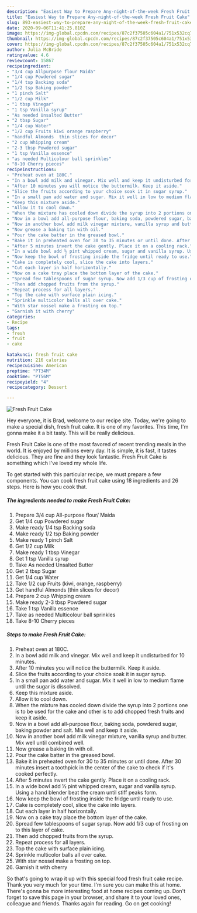 ```yaml
---
description: "Easiest Way to Prepare Any-night-of-the-week Fresh Fruit Cake"
title: "Easiest Way to Prepare Any-night-of-the-week Fresh Fruit Cake"
slug: 893-easiest-way-to-prepare-any-night-of-the-week-fresh-fruit-cake
date: 2020-09-06T11:41:25.810Z
image: https://img-global.cpcdn.com/recipes/87c2f37505c604a1/751x532cq70/fresh-fruit-cake-recipe-main-photo.jpg
thumbnail: https://img-global.cpcdn.com/recipes/87c2f37505c604a1/751x532cq70/fresh-fruit-cake-recipe-main-photo.jpg
cover: https://img-global.cpcdn.com/recipes/87c2f37505c604a1/751x532cq70/fresh-fruit-cake-recipe-main-photo.jpg
author: Julia McBride
ratingvalue: 4.6
reviewcount: 15867
recipeingredient:
- "3/4 cup Allpurpose flour Maida"
- "1/4 cup Powdered sugar"
- "1/4 tsp Backing soda"
- "1/2 tsp Baking powder"
- "1 pinch Salt"
- "1/2 cup Milk"
- "1 tbsp Vinegar"
- "1 tsp Vanilla syrup"
- "As needed Unsalted Butter"
- "2 tbsp Sugar"
- "1/4 cup Water"
- "1/2 cup Fruits kiwi orange raspberry"
- "handful Almonds  thin slices for decor"
- "2 cup Whipping cream"
- "2-3 tbsp Powdered sugar"
- "1 tsp Vanilla essence"
- "as needed Multicolour ball sprinkles"
- "8-10 Cherry pieces"
recipeinstructions:
- "Preheat oven at 180C."
- "In a bowl add milk and vinegar. Mix well and keep it undisturbed for 10 minutes."
- "After 10 minutes you will notice the buttermilk. Keep it aside."
- "Slice the fruits according to your choice soak it in sugar syrup."
- "In a small pan add water and sugar. Mix it well in low to medium flame until the sugar is dissolved."
- "Keep this mixture aside."
- "Allow it to cool down."
- "When the mixture has cooled down divide the syrup into 2 portions one is to be used for the cake and other is to add chopped fresh fruits and keep it aside."
- "Now in a bowl add all-purpose flour, baking soda, powdered sugar, baking powder and salt. Mix well and keep it aside."
- "Now in another bowl add milk vinegar mixture, vanilla syrup and butter. Mix well until combined well."
- "Now grease a baking tin with oil."
- "Pour the cake batter in the greased bowl."
- "Bake it in preheated oven for 30 to 35 minutes or until done. After 30 minutes insert a toothpick in the center of the cake to check if it&#39;s cooked perfectly."
- "After 5 minutes invert the cake gently. Place it on a cooling rack."
- "In a wide bowl add ½ pint whipped cream, sugar and vanilla syrup. Using a hand blender beat the cream until stiff peaks form."
- "Now keep the bowl of frosting inside the fridge until ready to use."
- "Cake is completely cool, slice the cake into layers."
- "Cut each layer in half horizontally."
- "Now on a cake tray place the bottom layer of the cake."
- "Spread few tablespoons of sugar syrup. Now add 1/3 cup of frosting on to this layer of cake."
- "Then add chopped fruits from the syrup."
- "Repeat process for all layers."
- "Top the cake with surface plain icing."
- "Sprinkle multicolor balls all over cake."
- "With star nossel make a frosting on top."
- "Garnish it with cherry"
categories:
- Recipe
tags:
- fresh
- fruit
- cake

katakunci: fresh fruit cake 
nutrition: 216 calories
recipecuisine: American
preptime: "PT34M"
cooktime: "PT56M"
recipeyield: "4"
recipecategory: Dessert

---
```



![Fresh Fruit Cake](https://img-global.cpcdn.com/recipes/87c2f37505c604a1/751x532cq70/fresh-fruit-cake-recipe-main-photo.jpg)

Hey everyone, it is Brad, welcome to our recipe site. Today, we're going to make a special dish, fresh fruit cake. It is one of my favorites. This time, I'm gonna make it a bit tasty. This will be really delicious.

Fresh Fruit Cake is one of the most favored of recent trending meals in the world. It is enjoyed by millions every day. It is simple, it is fast, it tastes delicious. They are fine and they look fantastic. Fresh Fruit Cake is something which I've loved my whole life.




To get started with this particular recipe, we must prepare a few components. You can cook fresh fruit cake using 18 ingredients and 26 steps. Here is how you cook that.

<!--inarticleads1-->

##### The ingredients needed to make Fresh Fruit Cake:

1. Prepare 3/4 cup All-purpose flour/ Maida
1. Get 1/4 cup Powdered sugar
1. Make ready 1/4 tsp Backing soda
1. Make ready 1/2 tsp Baking powder
1. Make ready 1 pinch Salt
1. Get 1/2 cup Milk
1. Make ready 1 tbsp Vinegar
1. Get 1 tsp Vanilla syrup
1. Take As needed Unsalted Butter
1. Get 2 tbsp Sugar
1. Get 1/4 cup Water
1. Take 1/2 cup Fruits (kiwi, orange, raspberry)
1. Get handful Almonds  (thin slices for decor)
1. Prepare 2 cup Whipping cream
1. Make ready 2-3 tbsp Powdered sugar
1. Take 1 tsp Vanilla essence
1. Take as needed Multicolour ball sprinkles
1. Take 8-10 Cherry pieces




<!--inarticleads2-->

##### Steps to make Fresh Fruit Cake:

1. Preheat oven at 180C.
1. In a bowl add milk and vinegar. Mix well and keep it undisturbed for 10 minutes.
1. After 10 minutes you will notice the buttermilk. Keep it aside.
1. Slice the fruits according to your choice soak it in sugar syrup.
1. In a small pan add water and sugar. Mix it well in low to medium flame until the sugar is dissolved.
1. Keep this mixture aside.
1. Allow it to cool down.
1. When the mixture has cooled down divide the syrup into 2 portions one is to be used for the cake and other is to add chopped fresh fruits and keep it aside.
1. Now in a bowl add all-purpose flour, baking soda, powdered sugar, baking powder and salt. Mix well and keep it aside.
1. Now in another bowl add milk vinegar mixture, vanilla syrup and butter. Mix well until combined well.
1. Now grease a baking tin with oil.
1. Pour the cake batter in the greased bowl.
1. Bake it in preheated oven for 30 to 35 minutes or until done. After 30 minutes insert a toothpick in the center of the cake to check if it&#39;s cooked perfectly.
1. After 5 minutes invert the cake gently. Place it on a cooling rack.
1. In a wide bowl add ½ pint whipped cream, sugar and vanilla syrup. Using a hand blender beat the cream until stiff peaks form.
1. Now keep the bowl of frosting inside the fridge until ready to use.
1. Cake is completely cool, slice the cake into layers.
1. Cut each layer in half horizontally.
1. Now on a cake tray place the bottom layer of the cake.
1. Spread few tablespoons of sugar syrup. Now add 1/3 cup of frosting on to this layer of cake.
1. Then add chopped fruits from the syrup.
1. Repeat process for all layers.
1. Top the cake with surface plain icing.
1. Sprinkle multicolor balls all over cake.
1. With star nossel make a frosting on top.
1. Garnish it with cherry




So that's going to wrap it up with this special food fresh fruit cake recipe. Thank you very much for your time. I'm sure you can make this at home. There's gonna be more interesting food at home recipes coming up. Don't forget to save this page in your browser, and share it to your loved ones, colleague and friends. Thanks again for reading. Go on get cooking!
